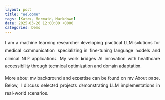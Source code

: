 ```yaml
---
layout: post
title: "Welcome"
tags: [Katex, Mermaid, Markdown]
date: 2025-03-26 12:00:00 +0000
categories: Demo
---
```


<div class="col-md-9 ps-md-4">  
  <p style="text-align: justify; line-height: 1.8;">  
    I am a machine learning researcher developing practical LLM solutions for medical communication, specializing in fine-tuning language models and clinical NLP applications. My work bridges AI innovation with healthcare accessibility through technical optimization and domain adaptation.  
  </p>  
  <p style="text-align: justify; line-height: 1.8;">  
    More about my background and expertise can be found on my <a href="/about/" class="text-decoration-none">About page</a>. Below, I discuss selected projects demonstrating LLM implementations in real-world scenarios.  
  </p>  
</div>  
 

